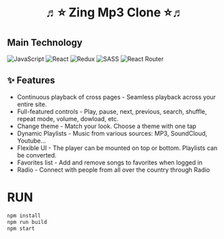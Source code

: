 <h1 align= center><b>♬⭐️ Zing Mp3 Clone ⭐️♬</b></h1>

## Main Technology

![JavaScript](https://img.shields.io/badge/javascript-%23323330.svg?style=flat&logo=javascript&logoColor=%23F7DF1E) ![React](https://img.shields.io/badge/react-%2320232a.svg?style=flat&logo=react&logoColor=%2361DAFB) ![Redux](https://img.shields.io/badge/redux-%23593d88.svg?style=flat&logo=redux&logoColor=white) ![SASS](https://img.shields.io/badge/SASS-hotpink.svg?style=flat&logo=SASS&logoColor=white) ![React Router](https://img.shields.io/badge/React_Router-CA4245?style=flat&logo=react-router&logoColor=white)

## ✨ <a name="features"></a>Features

-   Continuous playback of cross pages - Seamless playback across your entire site.
-   Full-featured controls - Play, pause, next, previous, search, shuffle, repeat mode, volume, dowload, etc.
-   Change theme - Match your look. Choose a theme with one tap
-   Dynamic Playlists - Music from various sources: MP3, SoundCloud, Youtube...
-   Flexible UI - The player can be mounted on top or bottom. Playlists can be converted.
-   Favorites list - Add and remove songs to favorites when logged in
-   Radio - Connect with people from all over the country through Radio

# RUN

```bash
npm install
npm run build
npm start
```
